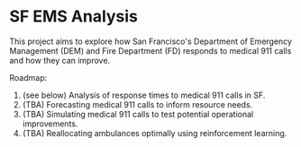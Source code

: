 # SF EMS Analysis

This project aims to explore how San Francisco's Department of Emergency Management (DEM)
and Fire Department (FD) responds to medical 911 calls and how they can improve.

Roadmap:

1. (see below) Analysis of response times to medical 911 calls in SF.
2. (TBA) Forecasting medical 911 calls to inform resource needs.
3. (TBA) Simulating medical 911 calls to test potential operational improvements.
4. (TBA) Reallocating ambulances optimally using reinforcement learning.

```{tableofcontents}

```
